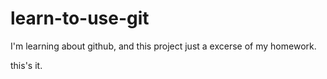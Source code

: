 # learn-to-use-git
I'm learning about github, and this project just a excerse of my homework. 

this's it.
